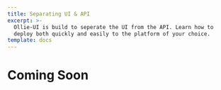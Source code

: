 ```yaml
---
title: Separating UI & API
excerpt: >-
  Ollie-UI is build to seperate the UI from the API. Learn how to
  deploy both quickly and easily to the platform of your choice.
template: docs
---
```


# Coming Soon
